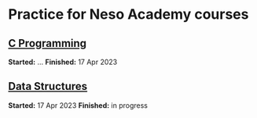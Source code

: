 
# Practice for Neso Academy courses  

## [C Programming](https://www.youtube.com/playlist?list=PLBlnK6fEyqRggZZgYpPMUxdY1CYkZtARR "YouTube Playlist")  

**Started:** ...  **Finished:** 17 Apr 2023

## [Data Structures](https://www.youtube.com/watch?v=Vch7_YeGKH4&list=PLBlnK6fEyqRj9lld8sWIUNwlKfdUoPd1Y&index=20 "YouTube Playlist")  

**Started:** 17 Apr 2023  **Finished:** in progress